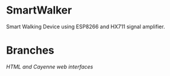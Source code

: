 # SmartWalker
Smart Walking Device using ESP8266 and HX711 signal amplifier.


# Branches
<i>HTML and Cayenne web interfaces</i>
